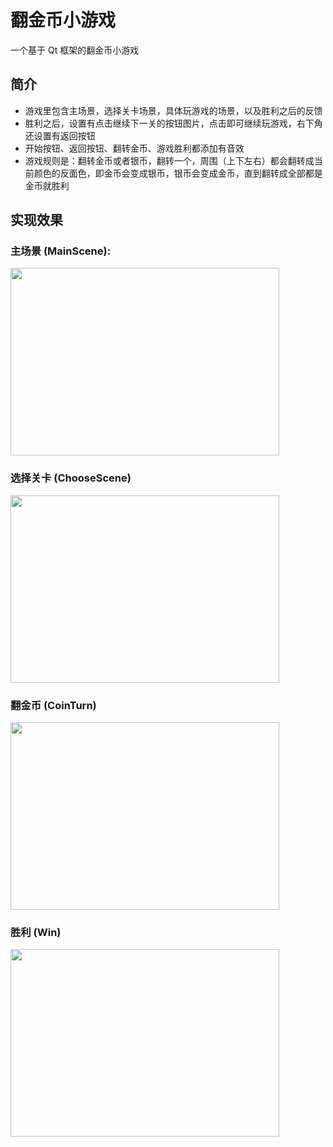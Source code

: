 # 翻金币小游戏
一个基于 Qt 框架的翻金币小游戏

## 简介

- 游戏里包含主场景，选择关卡场景，具体玩游戏的场景，以及胜利之后的反馈
- 胜利之后，设置有点击继续下一关的按钮图片，点击即可继续玩游戏，右下角还设置有返回按钮
- 开始按钮、返回按钮、翻转金币、游戏胜利都添加有音效
- 游戏规则是：翻转金币或者银币，翻转一个，周围（上下左右）都会翻转成当前颜色的反面色，即金币会变成银币，银币会变成金币，直到翻转成全部都是金币就胜利

## 实现效果

### 主场景 (MainScene):
<img src = "https://bu.dusays.com/2024/08/17/66c04e21e2121.png" width="430px" height="300px"></img>

### 选择关卡 (ChooseScene)

<img src = "https://bu.dusays.com/2024/08/17/66c04e227cfc3.png" width="430px" height="300px"></img>

### 翻金币 (CoinTurn)

<img src = "https://bu.dusays.com/2024/08/17/66c04e224d882.png" width="430px" height="300px"></img>

### 胜利 (Win)

<img src = "https://bu.dusays.com/2024/08/17/66c04e23df32e.png" width="430px" height="300px"></img>

